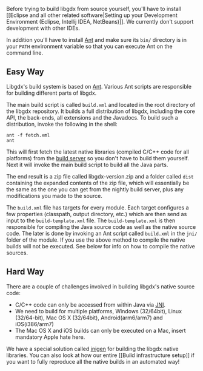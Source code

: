 Before trying to build libgdx from source yourself, you'll have to install [[Eclipse and all other related software|Setting up your Development Environment (Eclipse, Intellij IDEA, NetBeans)]]. We currently don't support development with other IDEs.

In addition you'll have to install [Ant](http://ant.apache.org/) and make sure its `bin/` directory is in your `PATH` environment variable so that you can execute Ant on the command line.

## Easy Way ##
Libgdx's build system is based on [Ant](http://ant.apache.org/). Various Ant scripts are responsible for building different parts of libgdx.

The main build script is called `build.xml` and located in the root directory of the libgdx repository. It builds a full distribution of libgdx, including the core API, the back-ends, all extensions and the Javadocs. To build such a distribution, invoke the following in the shell:

```
ant -f fetch.xml
ant
```

This will first fetch the latest native libraries (compiled C/C++ code for all platforms) from the [build server](http://libgdx.badlogicgames.com/nightlies/) so you don't have to build them yourself. Next it will invoke the main build script to build all the Java parts. 

The end result is a zip file called libgdx-version.zip and a folder called `dist` containing the expanded contents of the zip file, which will essentially be the same as the one you can get from the nightly build server, plus any modifications you made to the source.

The `build.xml` file has targets for every module. Each target configures a few properties (classpath, output directory, etc.) which are then send as input to the `build-template.xml` file. The `build-template.xml` is then responsible for compiling the Java source code as well as the native source code. The later is done by invoking an Ant script called `build.xml` in the `jni/` folder of the module. If you use the above method to compile the native builds will not be executed. See below for info on how to compile the native sources.

## Hard Way ##
There are a couple of challenges involved in building libgdx's native source code:

  * C/C++ code can only be accessed from within Java via [JNI](http://en.wikipedia.org/wiki/Java_Native_Interface).
  * We need to build for multiple platforms, Windows (32/64bit), Linux (32/64-bit), Mac OS X (32/64bit), Android(arm6/arm7) and iOS(i386/arm7)
  * The Mac OS X and iOS builds can only be executed on a Mac, insert mandatory Apple hate here.

We have a special solution called [jnigen](jnigen) for building the libgdx native libraries. You can also look at how our entire [[Build infrastructure setup]] if you want to fully reproduce all the native builds in an automated way!